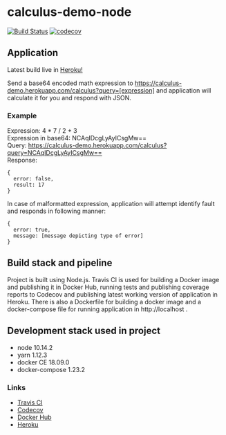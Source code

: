 # calculus-demo-node
[![Build Status](https://travis-ci.org/akiutoslahti/calculus-demo-node.svg?branch=master)](https://travis-ci.org/akiutoslahti/calculus-demo-node)
[![codecov](https://codecov.io/gh/akiutoslahti/calculus-demo-node/branch/master/graph/badge.svg)](https://codecov.io/gh/akiutoslahti/calculus-demo-node)

## Application
Latest build live in [Heroku!](https://calculus-demo.herokuapp.com/)

Send a base64 encoded math expression to https://calculus-demo.herokuapp.com/calculus?query=[expression] and application will calculate it for you and respond with JSON.

### Example

Expression: 4 * 7 / 2 + 3  
Expression in base64: NCAqIDcgLyAyICsgMw==  
Query: https://calculus-demo.herokuapp.com/calculus?query=NCAqIDcgLyAyICsgMw==  
Response:
```
{
  error: false,
  result: 17
}
```

In case of malformatted expression, application will attempt identify fault and responds in following manner:
```
{
  error: true,
  message: [message depicting type of error]
}
```

## Build stack and pipeline

Project is built using Node.js. Travis CI is used for building a Docker image and publishing it in Docker Hub, running tests and publishing coverage reports to Codecov and publishing latest working version of application in Heroku. There is also a Dockerfile for building a docker image and a docker-compose file for running application in http://localhost .

## Development stack used in project
- node 10.14.2
- yarn 1.12.3
- docker CE 18.09.0
- docker-compose 1.23.2

### Links
- [Travis CI](https://travis-ci.org/akiutoslahti/calculus-demo-node)
- [Codecov](https://codecov.io/gh/akiutoslahti/calculus-demo-node)
- [Docker Hub](https://hub.docker.com/r/akiutoslahti/calculus-demo)
- [Heroku](https://calculus-demo.herokuapp.com/)
